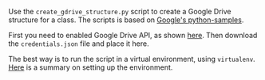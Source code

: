 Use the `create_gdrive_structure.py` script to create a Google Drive structure for a class. The scripts is based on [Google's python-samples](https://github.com/gsuitedevs/python-samples/tree/master/drive/quickstart).

First you need to enabled Google Drive API, as shown [here](https://developers.google.com/drive/api/v3/enable-drive-api). Then download the `credentials.json` file and place it here.

The best way is to run the script in a virtual environment, using `virtualenv`. [Here](https://medium.com/@shivama205/google-drive-api-playing-around-dbffe544c574) is a summary on setting up the environment.
